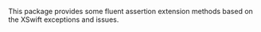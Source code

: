 This package provides some fluent assertion extension methods based on the XSwift exceptions and issues.